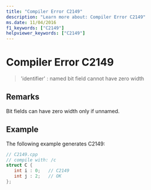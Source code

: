 ```yaml
---
title: "Compiler Error C2149"
description: "Learn more about: Compiler Error C2149"
ms.date: 11/04/2016
f1_keywords: ["C2149"]
helpviewer_keywords: ["C2149"]
---
```

# Compiler Error C2149

> 'identifier' : named bit field cannot have zero width

## Remarks

Bit fields can have zero width only if unnamed.

## Example

The following example generates C2149:

```cpp
// C2149.cpp
// compile with: /c
struct C {
   int i : 0;   // C2149
   int j : 2;   // OK
};
```
